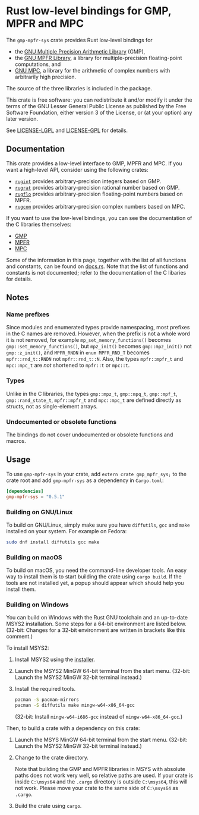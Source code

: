# Rust low-level bindings for GMP, MPFR and MPC

The `gmp-mpfr-sys` crate provides Rust low-level bindings for

* the [GNU Multiple Precision Arithmetic Library](https://gmplib.org/)
  (GMP),
* the [GNU MPFR Library](http://www.mpfr.org/), a library for
  multiple-precision floating-point computations, and
* [GNU MPC](http://www.multiprecision.org/), a library for the
  arithmetic of complex numbers with arbitrarily high precision.

The source of the three libraries is included in the package.

This crate is free software: you can redistribute it and/or modify it
under the terms of the GNU Lesser General Public License as published
by the Free Software Foundation, either version 3 of the License, or
(at your option) any later version.
  
See [LICENSE-LGPL](LICENSE-LGPL.md) and [LICENSE-GPL](LICENSE-GPL.md)
for details.

## Documentation

This crate provides a low-level interface to GMP, MPFR and MPC. If you
want a high-level API, consider using the following crates:

* [`rugint`](https://tspiteri.gitlab.io/gmp-mpfr/rugint/)
  provides arbitrary-precision integers based on GMP.
* [`rugrat`](https://tspiteri.gitlab.io/gmp-mpfr/rugrat/)
  provides arbitrary-precision rational number based on GMP.
* [`rugflo`](https://tspiteri.gitlab.io/gmp-mpfr/rugflo/)
  provides arbitrary-precision floating-point numbers based on MPFR.
* [`rugcom`](https://tspiteri.gitlab.io/gmp-mpfr/rugcom/)
  provides arbitrary-precision complex numbers based on MPC.

If you want to use the low-level bindings, you can see the
documentation of the C libraries themselves:

* [GMP](https://gmplib.org/manual/)
* [MPFR](http://www.mpfr.org/mpfr-current/mpfr.html)
* [MPC](http://www.multiprecision.org/index.php?prog=mpc&page=html)

Some of the information in this page, together with the list of all
functions and constants, can be found on
[docs.rs](https://docs.rs/gmp-mpfr-sys/). Note that the list of
functions and constants is not documented; refer to the documentation
of the C libaries for details.

## Notes

### Name prefixes

Since modules and enumerated types provide namespacing, most prefixes
in the C names are removed. However, when the prefix is not a whole
word it is not removed, for example `mp_set_memory_functions()`
becomes `gmp::set_memory_functions()`, but `mpz_init()` becomes
`gmp::mpz_init()` not `gmp::z_init()`, and `MPFR_RNDN` in `enum
MPFR_RND_T` becomes `mpfr::rnd_t::RNDN` not `mpfr::rnd_t::N`. Also,
the types `mpfr::mpfr_t` and `mpc::mpc_t` are *not* shortened to
`mpfr::t` or `mpc::t`.

### Types

Unlike in the C libraries, the types `gmp::mpz_t`, `gmp::mpq_t`,
`gmp::mpf_t`, `gmp::rand_state_t`, `mpfr::mpfr_t` and `mpc::mpc_t` are
defined directly as structs, not as single-element arrays.

### Undocumented or obsolete functions

The bindings do not cover undocumented or obsolete functions and
macros.

## Usage

To use `gmp-mpfr-sys` in your crate, add `extern crate gmp_mpfr_sys;`
to the crate root and add `gmp-mpfr-sys` as a dependency in
`Cargo.toml`:

```toml
[dependencies]
gmp-mpfr-sys = "0.5.1"
```

### Building on GNU/Linux

To build on GNU/Linux, simply make sure you have `diffutils`, `gcc`
and `make` installed on your system. For example on Fedora:

```sh
sudo dnf install diffutils gcc make
```

### Building on macOS

To build on macOS, you need the command-line developer tools. An easy
way to install them is to start building the crate using
`cargo build`. If the tools are not installed yet, a popup should
appear which should help you install them.

### Building on Windows

You can build on Windows with the Rust GNU toolchain and an up-to-date
MSYS2 installation. Some steps for a 64-bit environment are listed
below. (32-bit: Changes for a 32-bit environment are written in
brackets like this comment.)

To install MSYS2:

1. Install MSYS2 using the [installer](https://msys2.github.io/).

2. Launch the MSYS2 MinGW 64-bit terminal from the start
   menu. (32-bit: Launch the MSYS2 MinGW 32-bit terminal instead.)

3. Install the required tools.

   ```sh
   pacman -S pacman-mirrors
   pacman -S diffutils make mingw-w64-x86_64-gcc
   ```
   
   (32-bit: Install `mingw-w64-i686-gcc` instead of
   `mingw-w64-x86_64-gcc`.)
   
Then, to build a crate with a dependency on this crate:

1. Launch the MSYS MinGW 64-bit terminal from the start menu. (32-bit:
   Launch the MSYS2 MinGW 32-bit terminal instead.)

2. Change to the crate directory.

   Note that building the GMP and MPFR libraries in MSYS with absolute
   paths does not work very well, so relative paths are used. If your
   crate is inside `C:\msys64` and the `.cargo` directory is outside
   `C:\msys64`, this will not work. Please move your crate to the
   same side of `C:\msys64` as `.cargo`.

3. Build the crate using `cargo`.
